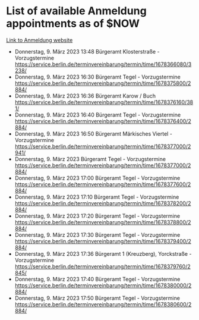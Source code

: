# List of available Anmeldung appointments as of $NOW
[Link to Anmeldung website](https://service.berlin.de/terminvereinbarung/termin/tag.php?termin=1&anliegen[]=120686&dienstleisterlist=122210,122217,327316,122219,327312,122227,327314,122231,327346,122243,327348,122254,122252,329742,122260,329745,122262,329748,122271,327278,122273,327274,122277,327276,330436,122280,327294,122282,327290,122284,327292,122291,327270,122285,327266,122286,327264,122296,327268,150230,329760,122297,327286,122294,327284,122312,329763,122314,329775,122304,327330,122311,327334,122309,327332,317869,122281,327352,122279,329772,122283,122276,327324,122274,327326,122267,329766,122246,327318,122251,327320,122257,327322,122208,327298,122226,327300&herkunft=http%3A%2F%2Fservice.berlin.de%2Fdienstleistung%2F120686%2F)
- Donnerstag, 9. März 2023 13:48 Bürgeramt Klosterstraße - Vorzugstermine https://service.berlin.de/terminvereinbarung/termin/time/1678366080/3238/
- Donnerstag, 9. März 2023 16:30 Bürgeramt Tegel - Vorzugstermine https://service.berlin.de/terminvereinbarung/termin/time/1678375800/2884/
- Donnerstag, 9. März 2023 16:36 Bürgeramt Karow / Buch https://service.berlin.de/terminvereinbarung/termin/time/1678376160/381/
- Donnerstag, 9. März 2023 16:40 Bürgeramt Tegel - Vorzugstermine https://service.berlin.de/terminvereinbarung/termin/time/1678376400/2884/
- Donnerstag, 9. März 2023 16:50 Bürgeramt Märkisches Viertel - Vorzugstermine https://service.berlin.de/terminvereinbarung/termin/time/1678377000/2941/
- Donnerstag, 9. März 2023  Bürgeramt Tegel - Vorzugstermine https://service.berlin.de/terminvereinbarung/termin/time/1678377000/2884/
- Donnerstag, 9. März 2023 17:00 Bürgeramt Tegel - Vorzugstermine https://service.berlin.de/terminvereinbarung/termin/time/1678377600/2884/
- Donnerstag, 9. März 2023 17:10 Bürgeramt Tegel - Vorzugstermine https://service.berlin.de/terminvereinbarung/termin/time/1678378200/2884/
- Donnerstag, 9. März 2023 17:20 Bürgeramt Tegel - Vorzugstermine https://service.berlin.de/terminvereinbarung/termin/time/1678378800/2884/
- Donnerstag, 9. März 2023 17:30 Bürgeramt Tegel - Vorzugstermine https://service.berlin.de/terminvereinbarung/termin/time/1678379400/2884/
- Donnerstag, 9. März 2023 17:36 Bürgeramt 1 (Kreuzberg), Yorckstraße - Vorzugstermine https://service.berlin.de/terminvereinbarung/termin/time/1678379760/2845/
- Donnerstag, 9. März 2023 17:40 Bürgeramt Tegel - Vorzugstermine https://service.berlin.de/terminvereinbarung/termin/time/1678380000/2884/
- Donnerstag, 9. März 2023 17:50 Bürgeramt Tegel - Vorzugstermine https://service.berlin.de/terminvereinbarung/termin/time/1678380600/2884/
